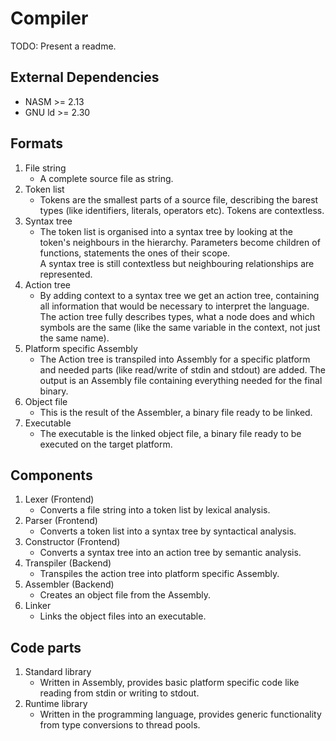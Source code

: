 # Compiler

TODO: Present a readme.

## External Dependencies

- NASM >= 2.13
- GNU ld >= 2.30

## Formats

1. File string
    - A complete source file as string.
2. Token list
    - Tokens are the smallest parts of a source file, describing the barest types (like identifiers, literals, operators etc). Tokens are contextless.
3. Syntax tree
    - The token list is organised into a syntax tree by looking at the token's neighbours in the hierarchy. Parameters become children of functions, statements the ones of their scope. \
    A syntax tree is still contextless but neighbouring relationships are represented.
4. Action tree
    - By adding context to a syntax tree we get an action tree, containing all information that would be necessary to interpret the language. The action tree fully describes types, what a node does and which symbols are the same (like the same variable in the context, not just the same name).
5. Platform specific Assembly
    - The Action tree is transpiled into Assembly for a specific platform and needed parts (like read/write of stdin and stdout) are added. The output is an Assembly file containing everything needed for the final binary.
6. Object file
    - This is the result of the Assembler, a binary file ready to be linked.
7. Executable
    - The executable is the linked object file, a binary file ready to be executed on the target platform.

## Components

1. Lexer (Frontend)
    - Converts a file string into a token list by lexical analysis.
2. Parser (Frontend)
    - Converts a token list into a syntax tree by syntactical analysis.
3. Constructor (Frontend)
    - Converts a syntax tree into an action tree by semantic analysis.
4. Transpiler (Backend)
    - Transpiles the action tree into platform specific Assembly.
5. Assembler (Backend)
    - Creates an object file from the Assembly.
6. Linker
    - Links the object files into an executable.

## Code parts

1. Standard library
    - Written in Assembly, provides basic platform specific code like reading from stdin or writing to stdout.
2. Runtime library
    - Written in the programming language, provides generic functionality from type conversions to thread pools.
